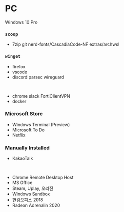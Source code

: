 PC
========
Windows 10 Pro

### `scoop`
- 7zip git nerd-fonts/CascadiaCode-NF extras/archwsl

### `winget`
- firefox
- vscode
- discord parsec wireguard

&nbsp;

- chrome slack FortiClientVPN
- docker

### Microsoft Store
- Windows Terminal (Preview)
- Microsoft To Do
- Netflix

### Manually Installed
- KakaoTalk

&nbsp;

- Chrome Remote Desktop Host
- MS Office
- Steam, Uplay, 오리진
- Windows Sandbox
- 한컴오피스 2018
- Radeon Adrenalin 2020
